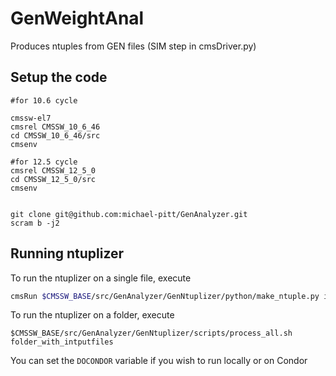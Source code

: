 # GenWeightAnal
Produces ntuples from GEN files (SIM step in cmsDriver.py)

## Setup the code

```
#for 10.6 cycle

cmssw-el7
cmsrel CMSSW_10_6_46
cd CMSSW_10_6_46/src
cmsenv

#for 12.5 cycle
cmsrel CMSSW_12_5_0
cd CMSSW_12_5_0/src
cmsenv


git clone git@github.com:michael-pitt/GenAnalyzer.git
scram b -j2
```


## Running ntuplizer

To run the ntuplizer on a single file, execute

```bash
cmsRun $CMSSW_BASE/src/GenAnalyzer/GenNtuplizer/python/make_ntuple.py inputFiles=file:inputfile outputFile=file:outputfile
```


To run the ntuplizer on a folder, execute
```
$CMSSW_BASE/src/GenAnalyzer/GenNtuplizer/scripts/process_all.sh folder_with_intputfiles
```

You can set the `DOCONDOR` variable if you wish to run locally or on Condor

